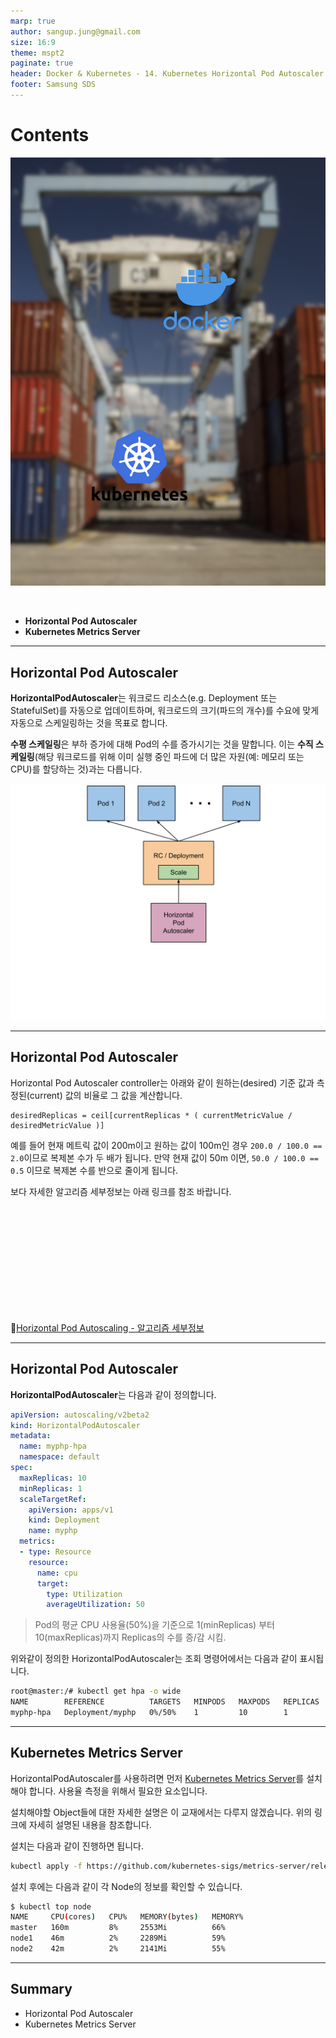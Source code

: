 ```yaml
---
marp: true
author: sangup.jung@gmail.com
size: 16:9
theme: mspt2
paginate: true
header: Docker & Kubernetes - 14. Kubernetes Horizontal Pod Autoscaler
footer: Samsung SDS
---
```


# Contents

![bg left:40%](./img/docker_k8s.png)

<br>

- **Horizontal Pod Autoscaler**
- **Kubernetes Metrics Server**

---

## Horizontal Pod Autoscaler

**HorizontalPodAutoscaler**는 워크로드 리소스(e.g. Deployment 또는 StatefulSet)를 자동으로 업데이트하며, 워크로드의 크기(파드의 개수)를 수요에 맞게 자동으로 스케일링하는 것을 목표로 합니다.

**수평 스케일링**은 부하 증가에 대해 Pod의 수를 증가시기는 것을 말합니다. 이는 **수직 스케일링**(해당 워크로드를 위해 이미 실행 중인 파드에 더 많은 자원(예: 메모리 또는 CPU)를 할당하는 것)과는 다릅니다.

![h:500](./img/horizontal-pod-autoscaler.svg)

---

## Horizontal Pod Autoscaler

Horizontal Pod Autoscaler controller는 아래와 같이 원하는(desired) 기준 값과 측정된(current) 값의 비율로 그 값을 계산합니다.

```
desiredReplicas = ceil[currentReplicas * ( currentMetricValue / desiredMetricValue )]
```

예를 들어 현재 메트릭 값이 200m이고 원하는 값이 100m인 경우 `200.0 / 100.0 == 2.0`이므로 복제본 수가 두 배가 됩니다.
만약 현재 값이 50m 이면, `50.0 / 100.0 == 0.5` 이므로 복제본 수를 반으로 줄이게 됩니다.

보다 자세한 알고리즘 세부정보는 아래 링크를 참조 바랍니다.

<br><br><br><br><br><br><br><br><br><br>

🔗[Horizontal Pod Autoscaling - 알고리즘 세부정보](https://kubernetes.io/ko/docs/tasks/run-application/horizontal-pod-autoscale/#%EC%95%8C%EA%B3%A0%EB%A6%AC%EC%A6%98-%EC%84%B8%EB%B6%80-%EC%A0%95%EB%B3%B4)

---

## Horizontal Pod Autoscaler

**HorizontalPodAutoscaler**는 다음과 같이 정의합니다.

```yaml
apiVersion: autoscaling/v2beta2
kind: HorizontalPodAutoscaler
metadata:
  name: myphp-hpa
  namespace: default
spec:
  maxReplicas: 10
  minReplicas: 1
  scaleTargetRef:
    apiVersion: apps/v1
    kind: Deployment
    name: myphp
  metrics:
  - type: Resource
    resource:
      name: cpu
      target:
        type: Utilization
        averageUtilization: 50
```

> Pod의 평균 CPU 사용율(50%)을 기준으로 1(minReplicas) 부터 10(maxReplicas)까지 Replicas의 수를 증/감 시킴.

위와같이 정의한 HorizontalPodAutoscaler는 조회 명령어에서는 다음과 같이 표시됩니다.

```bash
root@master:/# kubectl get hpa -o wide
NAME        REFERENCE          TARGETS   MINPODS   MAXPODS   REPLICAS   AGE
myphp-hpa   Deployment/myphp   0%/50%    1         10        1          5m48s
```

---

## Kubernetes Metrics Server

HorizontalPodAutoscaler를 사용하려면 먼저 [Kubernetes Metrics Server](https://github.com/kubernetes-sigs/metrics-server)를 설치해야 합니다.
사용율 측정을 위해서 필요한 요소입니다.

설치해야할 Object들에 대한 자세한 설명은 이 교재에서는 다루지 않겠습니다.
위의 링크에 자세히 설명된 내용을 참조합니다.

설치는 다음과 같이 진행하면 됩니다.

```bash
kubectl apply -f https://github.com/kubernetes-sigs/metrics-server/releases/latest/download/components.yaml
```

설치 후에는 다음과 같이 각 Node의 정보를 확인할 수 있습니다.

```bash
$ kubectl top node
NAME     CPU(cores)   CPU%   MEMORY(bytes)   MEMORY%   
master   160m         8%     2553Mi          66%       
node1    46m          2%     2289Mi          59%       
node2    42m          2%     2141Mi          55% 
```

---

## Summary

- Horizontal Pod Autoscaler
- Kubernetes Metrics Server
